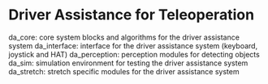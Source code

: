 # Driver Assistance for Teleoperation

da_core: core system blocks and algorithms for the driver assistance system
da_interface: interface for the driver assistance system (keyboard, joystick and HAT)
da_perception: perception modules for detecting objects
da_sim: simulation environment for testing the driver assistance system
da_stretch: stretch specific modules for the driver assistance system
